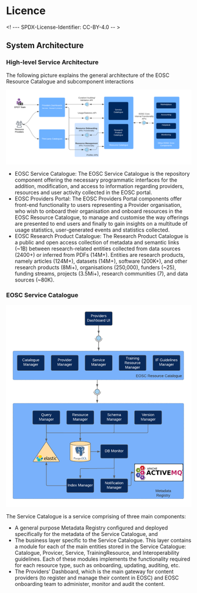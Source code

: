 # Licence

<! --- SPDX-License-Identifier: CC-BY-4.0  -- >

## System Architecture

### High-level Service Architecture

The following picture explains the general architecture of the EOSC Resource Catalogue and subcomponent interactions

![Resource Catalogue High-level Architecture](resource_catalogue_high_architecture.png)

* EOSC Service Catalogue: The EOSC Service Catalogue is the repository component offering the necessary programmatic interfaces for the addition, modification, and access to information regarding providers, resources and user activity collected in the EOSC portal.
* EOSC Providers Portal: The EOSC Providers Portal components offer front-end functionality to users representing a Provider organisation, who wish to onboard their organisation and onboard resources in the EOSC Resource Catalogue, to manage and customise the way offerings are presented to end users and finally to gain insights on a multitude of usage statistics, user-generated events and statistics collected. 
* EOSC Research Product Catalogue: The Research Product Catalogue is a public and open access collection of metadata and semantic links (~1B) between research-related entities collected from data sources (2400+) or inferred from PDFs (14M+). Entities are research products, namely articles (124M+), datasets (14M+), software (200K+), and other research products (8Mi+), organisations (250,000), funders (~25), funding streams, projects (3.5Mi+), research communities (7), and data sources (~80K).

### EOSC Service Catalogue

![Service Catalogue Architecture](service_catalogue_architecture.png)

The Service Catalogue is a service comprising of three main components:
* A general purpose Metadata Registry configured and deployed specifically for the metadata of the Service Catalogue, and
* The business layer specific to the Service Catalogue. This layer contains a module for each of the main entities stored in the Service Catalogue: Catalogue, Provicer, Service, TrainingResource, and Interoperability guidelines. Each of these modules implements the functionality required for each resource type, such as onboarding, updating, auditing, etc.
* The Providers' Dashboard, which is the main gateway for content providers (to register and manage their content in EOSC) and EOSC onboarding team to administer, monitor and audit the content.
